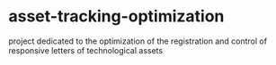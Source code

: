 # asset-tracking-optimization
project dedicated to the optimization of the registration and control of responsive letters of technological assets
